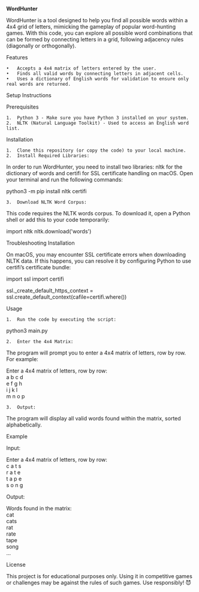 **WordHunter**

WordHunter is a tool designed to help you find all possible words within a 4x4 grid of letters, mimicking the gameplay of popular word-hunting games. With this code, you can explore all possible word combinations that can be formed by connecting letters in a grid, following adjacency rules (diagonally or orthogonally).

Features

	•	Accepts a 4x4 matrix of letters entered by the user.
	•	Finds all valid words by connecting letters in adjacent cells.
	•	Uses a dictionary of English words for validation to ensure only real words are returned.

Setup Instructions

Prerequisites

	1.	Python 3 - Make sure you have Python 3 installed on your system.
	2.	NLTK (Natural Language Toolkit) - Used to access an English word list.

Installation

	1.	Clone this repository (or copy the code) to your local machine.
	2.	Install Required Libraries:
In order to run WordHunter, you need to install two libraries: nltk for the dictionary of words and certifi for SSL certificate handling on macOS.
Open your terminal and run the following commands:

python3 -m pip install nltk certifi


	3.	Download NLTK Word Corpus:
This code requires the NLTK words corpus. To download it, open a Python shell or add this to your code temporarily:

import nltk
nltk.download('words')



Troubleshooting Installation

On macOS, you may encounter SSL certificate errors when downloading NLTK data. If this happens, you can resolve it by configuring Python to use certifi’s certificate bundle:

import ssl
import certifi

ssl._create_default_https_context = ssl.create_default_context(cafile=certifi.where())

Usage

	1.	Run the code by executing the script:

python3 main.py


	2.	Enter the 4x4 Matrix:
The program will prompt you to enter a 4x4 matrix of letters, row by row. For example:

Enter a 4x4 matrix of letters, row by row:  
a b c d  
e f g h  
i j k l  
m n o p  


	3.	Output:
The program will display all valid words found within the matrix, sorted alphabetically.

Example

Input:

Enter a 4x4 matrix of letters, row by row:  
c a t s  
r a t e  
t a p e  
s o n g  

Output:

Words found in the matrix:  
cat  
cats  
rat  
rate  
tape  
song  
...

License

This project is for educational purposes only. Using it in competitive games or challenges may be against the rules of such games. Use responsibly! 😈
